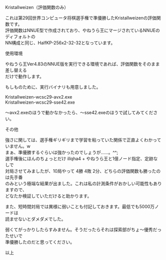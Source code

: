 Kristallweizen（評価関数のみ）  
  
これは第29回世界コンピュータ将棋選手権で準優勝したKristallweizenの評価関数です。  
評価関数はNNUE型で作成されており、やねうら王にマージされているNNUEのディフォルトの  
NN構成と同じ、HalfKP-256x2-32-32となっています。  
  
使用環境  
  
やねうら王Ver4.83のNNUE版を実行できる環境であれば、評価関数をそのまま差し替える  
だけで動作します。  
  
もしものために、実行バイナリも用意しました。 
   
Kristallweizen-wcsc29-avx2.exe  
Kristallweizen-wcsc29-sse42.exe  
  
～avx2.exeのほうで動かなかったら、～sse42.exeのほうで試してみてください。  
  
その他  
  
強さに関しては、選手権ギリギリまで学習を粘っていた関係で正直よくわかっていません。w  
まぁ、準優勝するぐらいは強かったのでしょうが……。^^;  
選手権後にほんのちょっとだけ illqha4 + やねうら王と1億ノード指定、定跡なしで  
対局させてみましたが、10局やって 4勝 4敗 2分、どちらの評価関数も勝ったのは先手番  
のみという極端な結果が出ました。これは私の計測条件がおかしい可能性もありますので、  
どなたか検証していただけると助かります。  

また、短時間対局では異様に弱いことも付記しておきます。最低でも5000万ノードは  
読ませないとダメダメでした。  
  
弱くてがっかりしたらすみません。そうだったらそれは探索部がちょ～優秀だったせいで  
準優勝したのだと思ってください。  

以上  
